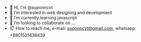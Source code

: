 - 👋 Hi, I’m @suponncvt
- 👀 I’m interested in web designing and development
- 🌱 I’m currently learning javascript
- 💞️ I’m looking to collaborate on ...
- 📫 How to reach me, e-mail: suponncvt@gmail.com, whatsapp: +8801521438439

<!---
suponncvt/suponncvt is a ✨ special ✨ repository because its `README.md` (this file) appears on your GitHub profile.
You can click the Preview link to take a look at your changes.
--->
